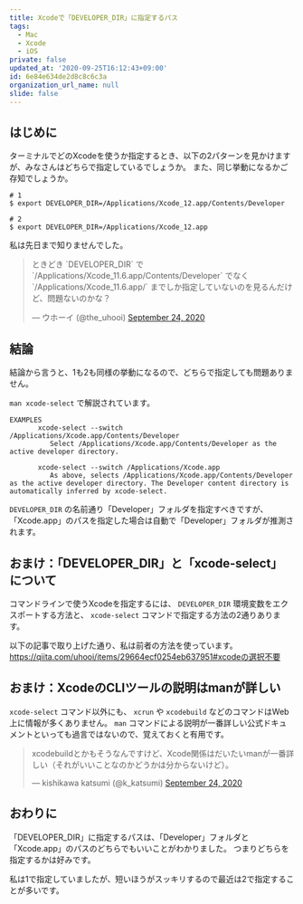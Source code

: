 ```yaml
---
title: Xcodeで「DEVELOPER_DIR」に指定するパス
tags:
  - Mac
  - Xcode
  - iOS
private: false
updated_at: '2020-09-25T16:12:43+09:00'
id: 6e84e634de2d8c8c6c3a
organization_url_name: null
slide: false
---
```

## はじめに

ターミナルでどのXcodeを使うか指定するとき、以下の2パターンを見かけますが、みなさんはどちらで指定しているでしょうか。
また、同じ挙動になるかご存知でしょうか。

```bash:DEVELOPER_DIRの指定パス
# 1
$ export DEVELOPER_DIR=/Applications/Xcode_12.app/Contents/Developer

# 2
$ export DEVELOPER_DIR=/Applications/Xcode_12.app
```

私は先日まで知りませんでした。

<blockquote class="twitter-tweet"><p lang="ja" dir="ltr">ときどき `DEVELOPER_DIR` で `/Applications/Xcode_11.6.app/Contents/Developer` でなく `/Applications/Xcode_11.6.app/` までしか指定していないのを見るんだけど、問題ないのかな？</p>&mdash; ウホーイ (@the_uhooi) <a href="https://twitter.com/the_uhooi/status/1309054170410950658?ref_src=twsrc%5Etfw">September 24, 2020</a></blockquote> <script async src="https://platform.twitter.com/widgets.js" charset="utf-8"></script>

## 結論

結論から言うと、1も2も同様の挙動になるので、どちらで指定しても問題ありません。

`man xcode-select` で解説されています。

```shell-session:xcode-selectのmanualの抜粋
EXAMPLES
       xcode-select --switch /Applications/Xcode.app/Contents/Developer
          Select /Applications/Xcode.app/Contents/Developer as the active developer directory.

       xcode-select --switch /Applications/Xcode.app
          As above, selects /Applications/Xcode.app/Contents/Developer as the active developer directory. The Developer content directory is automatically inferred by xcode-select.
```

`DEVELOPER_DIR` の名前通り「Developer」フォルダを指定すべきですが、「Xcode.app」のパスを指定した場合は自動で「Developer」フォルダが推測されます。

## おまけ：「DEVELOPER_DIR」と「xcode-select」について

コマンドラインで使うXcodeを指定するには、 `DEVELOPER_DIR` 環境変数をエクスポートする方法と、 `xcode-select` コマンドで指定する方法の2通りあります。

以下の記事で取り上げた通り、私は前者の方法を使っています。
https://qiita.com/uhooi/items/29664ecf0254eb637951#xcodeの選択不要

## おまけ：XcodeのCLIツールの説明はmanが詳しい

`xcode-select` コマンド以外にも、 `xcrun` や `xcodebuild` などのコマンドはWeb上に情報が多くありません。
`man` コマンドによる説明が一番詳しい公式ドキュメントといっても過言ではないので、覚えておくと有用です。

<blockquote class="twitter-tweet"><p lang="ja" dir="ltr">xcodebuildとかもそうなんですけど、Xcode関係はだいたいmanが一番詳しい（それがいいことなのかどうかは分からないけど）。</p>&mdash; kishikawa katsumi (@k_katsumi) <a href="https://twitter.com/k_katsumi/status/1309059266939154433?ref_src=twsrc%5Etfw">September 24, 2020</a></blockquote> <script async src="https://platform.twitter.com/widgets.js" charset="utf-8"></script>

## おわりに

「DEVELOPER_DIR」に指定するパスは、「Developer」フォルダと「Xcode.app」のパスのどちらでもいいことがわかりました。
つまりどちらを指定するかは好みです。

私は1で指定していましたが、短いほうがスッキリするので最近は2で指定することが多いです。
